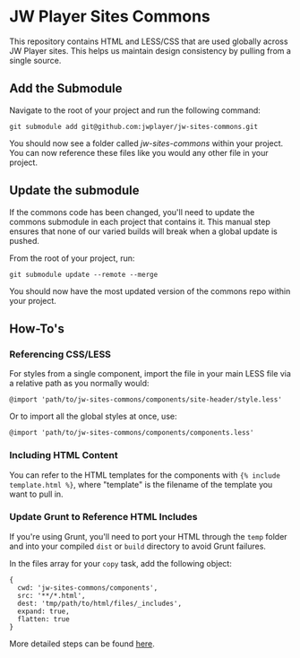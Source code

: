 # JW Player Sites Commons

This repository contains HTML and LESS/CSS that are used globally across JW Player sites. This helps us maintain design consistency by pulling from a single source.

## Add the Submodule
Navigate to the root of your project and run the following command:
```
git submodule add git@github.com:jwplayer/jw-sites-commons.git
```

You should now see a folder called *jw-sites-commons* within your project. You can now reference these files like you would any other file in your project.


## Update the submodule
If the commons code has been changed, you'll need to update the commons submodule in each project that contains it. This manual step ensures that none of our varied builds will break when a global update is pushed.

From the root of your project, run:
```
git submodule update --remote --merge
```

You should now have the most updated version of the commons repo within your project.

## How-To's

### Referencing CSS/LESS
For styles from a single component, import the file in your main LESS file via a relative path as you normally would:

```
@import 'path/to/jw-sites-commons/components/site-header/style.less'
```

Or to import all the global styles at once, use:
```
@import 'path/to/jw-sites-commons/components/components.less'
```


### Including HTML Content
You can refer to the HTML templates for the components with `{% include template.html %}`, where "template" is the filename of the template you want to pull in.


### Update Grunt to Reference HTML Includes
If you're using Grunt, you'll need to port your HTML through the `temp` folder and into your compiled `dist` or `build` directory to avoid Grunt failures.

In the files array for your `copy` task, add the following object:

```
{
  cwd: 'jw-sites-commons/components',
  src: '**/*.html',
  dest: 'tmp/path/to/html/files/_includes',
  expand: true,
  flatten: true
}
```

More detailed steps can be found [here](https://docs.google.com/document/d/1FqhNp7H6_kE5buhEAPISssWEyQqqyzQItERsSmwOPzM/).
